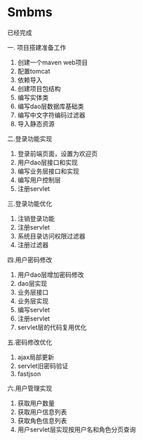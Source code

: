 # Smbms

已经完成

一. 项目搭建准备工作

1. 创建一个maven web项目
2. 配置tomcat
3. 依赖导入
4. 创建项目包结构
5. 编写实体类
6. 编写dao层数据库基础类 
7. 编写中文字符编码过滤器
8. 导入静态资源

二.登录功能实现

1. 登录前端页面，设置为欢迎页
2. 用户dao层接口和实现
3. 编写业务层接口和实现
4. 编写用户控制层
5. 注册servlet

三.登录功能优化

1. 注销登录功能
2. 注册servlet
3. 系统目录访问权限过滤器
4. 注册过滤器

四.用户密码修改

1. 用户dao层增加密码修改
2. dao层实现
3. 业务层接口
4. 业务层实现
5. 编写servlet
6. 注册servlet
7. servlet层的代码复用优化

五.密码修改优化

1. ajax局部更新
2. servlet旧密码验证
3.  fastjson 

六.用户管理实现

1. 获取用户数量
2. 获取用户信息列表
3. 获取角色信息列表
4. 用户servlet层实现按用户名和角色分页查询

